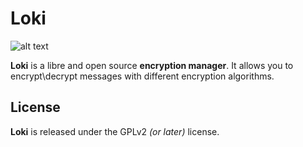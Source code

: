 # Loki
![alt text](https://anpirolozzi.altervista.org/wp-content/uploads/2021/08/loki_banner.png)

**Loki** is a libre and open source **encryption manager**.
It allows you to encrypt\decrypt messages with different encryption algorithms.
<!--
## Platforms
Loki will be available soon for the following platforms:
- [Web/Online] *(Using HTML5, Javascript compatible browser)*
- [Windows] *(from 7 and later, including UWP platforms and all versions of Windows 10)*
- [GNU/Linux] and affiliated

[Web/Online]: https://anpirolozzi.altervista.org/portfolio/locky/
[Windows]: https://anpirolozzi.altervista.org/portfolio/locky/
[GNU/Linux]: https://anpirolozzi.altervista.org/portfolio/locky/
-->
## License
**Loki** is released under the GPLv2 *(or later)* license.


